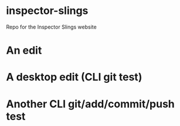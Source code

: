 # inspector-slings
Repo for the Inspector Slings website
# An edit
# A desktop edit (CLI git test)
# Another CLI git/add/commit/push test